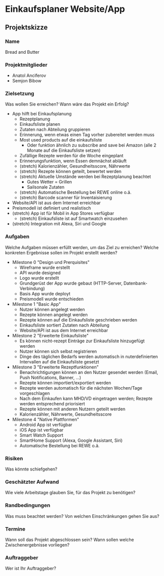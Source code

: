 # Einkaufsplaner Website/App

## Projektskizze

### Name

Bread and Butter

### Projektmitglieder

- Anatol Anciferov
- Semjon Bibow

### Zielsetzung

Was wollen Sie erreichen?
Wann wäre das Projekt ein Erfolg?

- App hilft bei Einkaufsplanung
  - Rezeptplanung
  - Einkaufsliste planen
  - Zutaten nach Abteilung gruppieren
  - Erinnerung, wenn etwas einen Tag vorher zubereitet werden muss
  - Most used products auf die einkaufsliste
    - Oder funktion ähnlich zu subscribe and save bei Amazon (alle 2 Monate auf
      die Einkaufsliste setzen)
  - Zufällige Rezepte werden für die Woche eingeplant
  - Erinnerungsfunktion, wenn Essen demnächst abläuft
  - (stretch) Kalorienzähler, Gesundheitsscore, Nährwerte
  - (stretch) Rezepte können geteilt, bewertet werden
  - (stretch) Aktuelle Umstände werden bei Rezeptplanung beachtet
    - Gutes Wetter = Grillen
    - Sailsonale Zutaten
  - (stretch) Automatische Bestellung bei REWE online o.ä.
  - (stretch) Barcode scanner für Inventaisierung
- Website/API ist aus dem Internet erreichbar
- Preismodell ist definiert und realistisch
- (stretch) App ist für Mobil in App Stores verfügbar
  - (stretch) Einkaufsliste ist auf Smartwatch einzusehen
- (stretch) Integration mit Alexa, Siri und Google

### Aufgaben

Welche Aufgaben müssen erfüllt werden, um das Ziel zu erreichen?
Welche konkreten Ergebnisse sollen im Projekt erstellt werden?

- Milestone 0 "Design und Prerquisites"
  - Wireframe wurde erstellt
  - API wurde designed
  - Logo wurde erstellt
  - Grundgerüst der App wurde gebaut (HTTP-Server, Datenbank-Verbindung)
  - Basis App wurde deployt
  - Preismodell wurde entschieden
- Milestone 1 "Basic App"
  - Nutzer können angelegt werden
  - Rezepte können angelegt werden
  - Rezepte können auf die Einkaufsliste geschrieben werden
  - Einkaufsliste sortiert Zutaten nach Abteilung
  - Website/API ist aus dem Internet erreichbar
- Milestone 2 "Erweiterte Einkaufsliste"
  - Es können nicht-rezept Einträge zur Einkaufsliste hinzugefügt werden
  - Nutzer können sich selbst registrieren
  - Dinge des täglichen Bedarfs werden automatisch in nuterdefinierten
    Intervallen auf die Einkaufsliste gesetzt
- Milestone 3 "Erweiterte Rezeptfunktionen"
  - Benachrichtigungen können an den Nutzer gesendet werden (Email, Push
    Notifications, Banner, ...)
  - Rezepte können importiert/exportiert werden
  - Rezepte werden automatisch für die nächsten Wochen/Tage vorgeschlagen
  - Nach dem Einkaufen kann MHD/VD eingetragen werden; Rezepte werden
    entsprechend priorisiert
  - Rezepte können mit anderen Nutzern geteilt werden
  - Kalorienzähler, Nährwerte, Gesundheitsscore
- Milestone 4 "Native Plattformen"
  - Android App ist verfügbar
  - iOS App ist verfügbar
  - Smart Watch Support
  - SmartHome Support (Alexa, Google Assistant, Siri)
  - Automatische Bestellung bei REWE o.ä.

### Risiken

Was könnte schiefgehen?

### Geschätzter Aufwand

Wie viele Arbeitstage glauben Sie, für das Projekt zu benötigen?

### Randbedingungen

Was muss beachtet werden?
Von welchen Einschränkungen gehen Sie aus?

### Termine

Wann soll das Projekt abgeschlossen sein?
Wann sollen welche Zwischenergebnisse vorliegen?

### Auftraggeber

Wer ist Ihr Auftraggeber?
